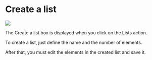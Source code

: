 Create a list
=============

![](groups-list.png)

The Create a list box is displayed when you click on the Lists action.

To create a list, just define the name and the number of elements.

After that, you must edit the elements in the created list and save it.

